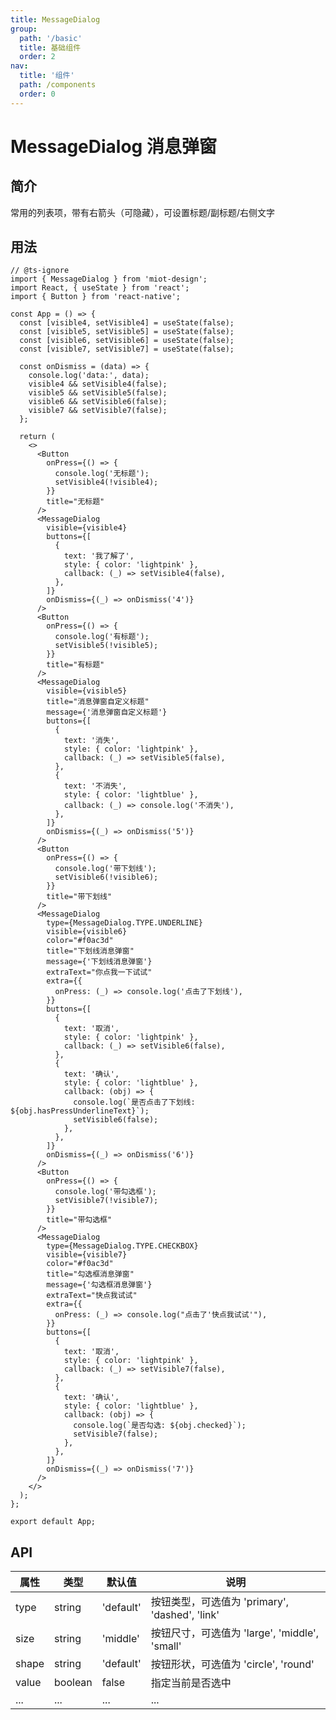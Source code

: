 ```yaml
---
title: MessageDialog
group:
  path: '/basic'
  title: 基础组件
  order: 2
nav:
  title: '组件'
  path: /components
  order: 0
---
```


# MessageDialog 消息弹窗

## 简介

常用的列表项，带有右箭头（可隐藏），可设置标题/副标题/右侧文字

## 用法

```tsx
// @ts-ignore
import { MessageDialog } from 'miot-design';
import React, { useState } from 'react';
import { Button } from 'react-native';

const App = () => {
  const [visible4, setVisible4] = useState(false);
  const [visible5, setVisible5] = useState(false);
  const [visible6, setVisible6] = useState(false);
  const [visible7, setVisible7] = useState(false);

  const onDismiss = (data) => {
    console.log('data:', data);
    visible4 && setVisible4(false);
    visible5 && setVisible5(false);
    visible6 && setVisible6(false);
    visible7 && setVisible7(false);
  };

  return (
    <>
      <Button
        onPress={() => {
          console.log('无标题');
          setVisible4(!visible4);
        }}
        title="无标题"
      />
      <MessageDialog
        visible={visible4}
        buttons={[
          {
            text: '我了解了',
            style: { color: 'lightpink' },
            callback: (_) => setVisible4(false),
          },
        ]}
        onDismiss={(_) => onDismiss('4')}
      />
      <Button
        onPress={() => {
          console.log('有标题');
          setVisible5(!visible5);
        }}
        title="有标题"
      />
      <MessageDialog
        visible={visible5}
        title="消息弹窗自定义标题"
        message={'消息弹窗自定义标题'}
        buttons={[
          {
            text: '消失',
            style: { color: 'lightpink' },
            callback: (_) => setVisible5(false),
          },
          {
            text: '不消失',
            style: { color: 'lightblue' },
            callback: (_) => console.log('不消失'),
          },
        ]}
        onDismiss={(_) => onDismiss('5')}
      />
      <Button
        onPress={() => {
          console.log('带下划线');
          setVisible6(!visible6);
        }}
        title="带下划线"
      />
      <MessageDialog
        type={MessageDialog.TYPE.UNDERLINE}
        visible={visible6}
        color="#f0ac3d"
        title="下划线消息弹窗"
        message={'下划线消息弹窗'}
        extraText="你点我一下试试"
        extra={{
          onPress: (_) => console.log('点击了下划线'),
        }}
        buttons={[
          {
            text: '取消',
            style: { color: 'lightpink' },
            callback: (_) => setVisible6(false),
          },
          {
            text: '确认',
            style: { color: 'lightblue' },
            callback: (obj) => {
              console.log(`是否点击了下划线: ${obj.hasPressUnderlineText}`);
              setVisible6(false);
            },
          },
        ]}
        onDismiss={(_) => onDismiss('6')}
      />
      <Button
        onPress={() => {
          console.log('带勾选框');
          setVisible7(!visible7);
        }}
        title="带勾选框"
      />
      <MessageDialog
        type={MessageDialog.TYPE.CHECKBOX}
        visible={visible7}
        color="#f0ac3d"
        title="勾选框消息弹窗"
        message={'勾选框消息弹窗'}
        extraText="快点我试试"
        extra={{
          onPress: (_) => console.log("点击了'快点我试试'"),
        }}
        buttons={[
          {
            text: '取消',
            style: { color: 'lightpink' },
            callback: (_) => setVisible7(false),
          },
          {
            text: '确认',
            style: { color: 'lightblue' },
            callback: (obj) => {
              console.log(`是否勾选: ${obj.checked}`);
              setVisible7(false);
            },
          },
        ]}
        onDismiss={(_) => onDismiss('7')}
      />
    </>
  );
};

export default App;
```

## API

| 属性  | 类型    | 默认值    | 说明                                           |
| ----- | ------- | --------- | ---------------------------------------------- |
| type  | string  | 'default' | 按钮类型，可选值为 'primary', 'dashed', 'link' |
| size  | string  | 'middle'  | 按钮尺寸，可选值为 'large', 'middle', 'small'  |
| shape | string  | 'default' | 按钮形状，可选值为 'circle', 'round'           |
| value | boolean | false     | 指定当前是否选中                               |
| ...   | ...     | ...       | ...                                            |
